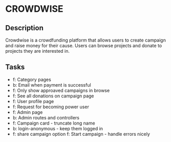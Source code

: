 # CROWDWISE

## Description

Crowdwise is a crowdfunding platform that allows users to create campaign and raise money for their cause. Users can browse projects and donate to projects they are interested in.

## Tasks

- f: Category pages
- b: Email when payment is successful
- f: Only show approaved campaigns in browse
- f: See all donations on campaign page
- f: User profile page
- f: Request for becoming power user
- f: Admin page
- b: Admin routes and controllers
- f: Campaign card - truncate long name
- b: login-anonymous - keep them logged in
- f: share campaign option
  f: Start campaign - handle errors nicely
